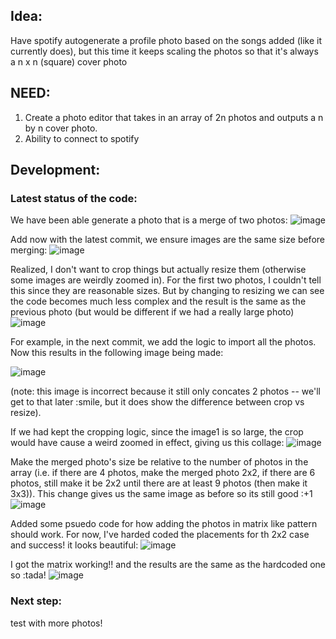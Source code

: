 ## Idea:
Have spotify autogenerate a profile photo based on the songs added (like it currently does), but this time it keeps scaling the photos so that it's always a n x n (square) cover photo

## NEED: 
1) Create a photo editor that takes in an array of 2n photos and outputs a n by n cover photo. 
2) Ability to connect to spotify 



## Development: 

### Latest status of the code: 

We have been able generate a photo that is a merge of two photos: 
![image](test-images/testMerge2&3.jpeg)

Add now with the latest commit, we ensure images are the same size before merging: 
![image](test-images/testMerge2&3-make-images-same-size.jpeg)

Realized, I don't want to crop things but actually resize them (otherwise some images are weirdly zoomed in). For the first two photos, I couldn't tell this since they are reasonable sizes. But by changing to resizing we can see the code becomes much less complex and the result is the same as the previous photo (but would be different if we had a really large photo)
![image](test-images/testMerge2&3-make-images-same-size-VIA-resize.jpeg)

For example, in the next commit, we add the logic to import all the photos. Now this results in the following image being made:

![image](test-images/testMergeALL-with-resize.jpeg)

(note: this image is incorrect because it still only concates 2 photos -- we'll get to that later :smile, but it does show the difference between crop vs resize). 

If we had kept the cropping logic, since the image1 is so large, the crop would have cause a weird zoomed in effect, giving us this collage: 
![image](test-images/testMergeALL-with-crop.jpeg)

Make the merged photo's size be relative to the number of photos in the array (i.e. if there are 4 photos, make the merged photo 2x2, if there are 6 photos, still make it be 2x2 until there are at least 9 photos (then make it 3x3)). This change gives us the same image as before so its still good :+1
![image](test-images/test-n-by-n-size.jpeg)

Added some psuedo code for how adding the photos in matrix like pattern should work. For now, I've harded coded the placements for th 2x2 case and success! it looks beautiful: 
![image](/test-images/test-hard-code-image-placement.jpeg) 

I got the matrix working!! and the results are the same as the hardcoded one so :tada! 
![image](test-images/test-make-matrix-placement.jpeg)

### Next step: 
test with more photos!